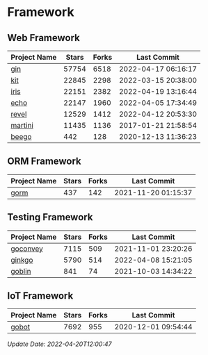 # Framework

## Web Framework
| Project Name | Stars | Forks | Last Commit |
| ------------ | ----- | ----- | ----------- |
| [gin](https://github.com/gin-gonic/gin) | 57754 | 6518 | 2022-04-17 06:16:17 |
| [kit](https://github.com/go-kit/kit) | 22845 | 2298 | 2022-03-15 20:38:00 |
| [iris](https://github.com/kataras/iris) | 22151 | 2382 | 2022-04-19 13:16:44 |
| [echo](https://github.com/labstack/echo) | 22147 | 1960 | 2022-04-05 17:34:49 |
| [revel](https://github.com/revel/revel) | 12529 | 1412 | 2022-04-12 20:53:30 |
| [martini](https://github.com/go-martini/martini) | 11435 | 1136 | 2017-01-21 21:58:54 |
| [beego](https://github.com/astaxie/beego) | 442 | 128 | 2020-12-13 11:36:23 |

## ORM Framework
| Project Name | Stars | Forks | Last Commit |
| ------------ | ----- | ----- | ----------- |
| [gorm](https://github.com/jinzhu/gorm) | 437 | 142 | 2021-11-20 01:15:37 |

## Testing Framework
| Project Name | Stars | Forks | Last Commit |
| ------------ | ----- | ----- | ----------- |
| [goconvey](https://github.com/smartystreets/goconvey) | 7115 | 509 | 2021-11-01 23:20:26 |
| [ginkgo](https://github.com/onsi/ginkgo) | 5790 | 514 | 2022-04-08 15:21:05 |
| [goblin](https://github.com/franela/goblin) | 841 | 74 | 2021-10-03 14:34:22 |

## IoT Framework
| Project Name | Stars | Forks | Last Commit |
| ------------ | ----- | ----- | ----------- |
| [gobot](https://github.com/hybridgroup/gobot) | 7692 | 955 | 2020-12-01 09:54:44 |

*Update Date: 2022-04-20T12:00:47*
